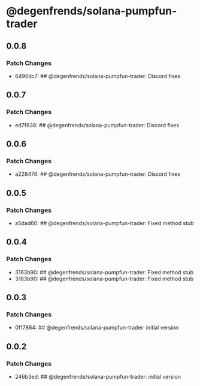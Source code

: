 # @degenfrends/solana-pumpfun-trader

## 0.0.8

### Patch Changes

-   6490dc7: ## @degenfrends/solana-pumpfun-trader: Discord fixes

## 0.0.7

### Patch Changes

-   ed7f838: ## @degenfrends/solana-pumpfun-trader: Discord fixes

## 0.0.6

### Patch Changes

-   a228476: ## @degenfrends/solana-pumpfun-trader: Discord fixes

## 0.0.5

### Patch Changes

-   a5dad60: ## @degenfrends/solana-pumpfun-trader: Fixed method stub

## 0.0.4

### Patch Changes

-   3163b90: ## @degenfrends/solana-pumpfun-trader: Fixed method stub
-   3163b90: ## @degenfrends/solana-pumpfun-trader: Fixed method stub

## 0.0.3

### Patch Changes

-   0f17864: ## @degenfrends/solana-pumpfun-trader: initial version

## 0.0.2

### Patch Changes

-   246b3ed: ## @degenfrends/solana-pumpfun-trader: initial version
